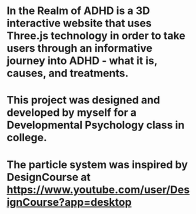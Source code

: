 # In the Realm of ADHD is a 3D interactive website that uses Three.js technology in order to take users through an informative journey into ADHD - what it is, causes, and treatments.

# This project was designed and developed by myself for a Developmental Psychology class in college.

# The particle system was inspired by DesignCourse at https://www.youtube.com/user/DesignCourse?app=desktop
